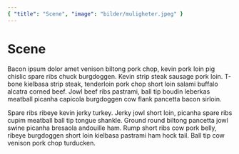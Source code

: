 ```yaml
---
{ "title": "Scene", "image": "bilder/muligheter.jpeg" }
---
```


# Scene

Bacon ipsum dolor amet venison biltong pork chop, kevin pork loin pig chislic spare ribs chuck burgdoggen. Kevin strip steak sausage pork loin. T-bone kielbasa strip steak, tenderloin pork chop short loin salami buffalo alcatra corned beef. Jowl beef ribs pastrami, ball tip boudin leberkas meatball picanha capicola burgdoggen cow flank pancetta bacon sirloin.

Spare ribs ribeye kevin jerky turkey. Jerky jowl short loin, picanha spare ribs cupim meatball ball tip tongue shankle. Ground round biltong pancetta jowl swine picanha bresaola andouille ham. Rump short ribs cow pork belly, ribeye burgdoggen short loin kielbasa pastrami ham hock tail. Ball tip cow venison pork chop turducken.
